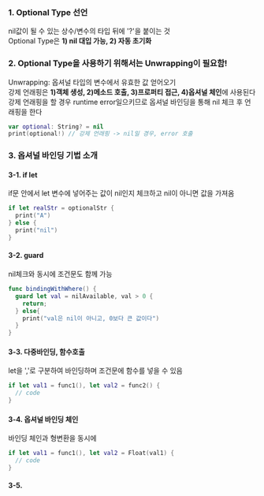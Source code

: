 ### 1. Optional Type 선언
nil값이 될 수 있는 상수/변수의 타입 뒤에 '?'을 붙이는 것    
Optional Type은 **1) nil 대입 가능, 2) 자동 초기화**     

### 2. Optional Type을 사용하기 위해서는 Unwrapping이 필요함!
Unwrapping: 옵셔널 타입의 변수에서 유효한 값 얻어오기    
강제 언래핑은 **1)객체 생성, 2)메소드 호출, 3)프로퍼티 접근, 4)옵셔널 체인**에 사용된다
강제 언래핑을 할 경우 runtime error일으키므로 옵셔널 바인딩을 통해 nil 체크 후 언래핑을 한다

```swift
var optional: String? = nil
print(optional!) // 강제 언래핑 -> nil일 경우, error 호출
```

### 3. 옵셔널 바인딩 기법 소개
#### 3-1. if let 
if문 안에서 let 변수에 넣어주는 값이 nil인지 체크하고 nil이 아니면 값을 가져옴

```swift
if let realStr = optionalStr {
  print("A")
} else {
  print("nil")
}
```

#### 3-2. guard
nil체크와 동시에 조건문도 함께 가능

```swift
func bindingWithWhere() {
  guard let val = nilAvailable, val > 0 {
    return;
  } else{
    print("val은 nil이 아니고, 0보다 큰 값이다")
  }
}
```

#### 3-3. 다중바인딩, 함수호출
let을 ','로 구분하여 바인딩하며 조건문에 함수를 넣을 수 있음

```swift
if let val1 = func1(), let val2 = func2() {
  // code
}
```

#### 3-4. 옵셔널 바인딩 체인
바인딩 체인과 형변환을 동시에

```swift
if let val1 = func1(), let val2 = Float(val1) {
  // code
}
```

#### 3-5. 

